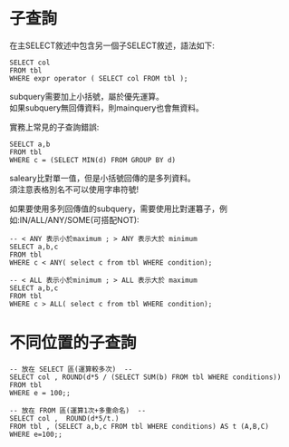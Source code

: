 # 子查詢
在主SELECT敘述中包含另一個子SELECT敘述，語法如下:  
```
SELECT col 
FROM tbl
WHERE expr operator ( SELECT col FROM tbl );
```

subquery需要加上小括號，屬於優先運算。  
如果subquery無回傳資料，則mainquery也會無資料。  

實務上常見的子查詢錯誤:  
```
SEELCT a,b 
FROM tbl
WHERE c = (SELECT MIN(d) FROM GROUP BY d)
```
saleary比對單一值，但是小括號回傳的是多列資料。  
須注意表格別名不可以使用字串符號!  

如果要使用多列回傳值的subquery，需要使用比對運篹子，例如:IN/ALL/ANY/SOME(可搭配NOT):  
```
-- < ANY 表示小於maximum ; > ANY 表示大於 minimum
SELECT a,b,c 
FROM tbl
WHERE c < ANY( select c from tbl WHERE condition);

-- < ALL 表示小於minimum ; > ALL 表示大於 maximum
SELECT a,b,c 
FROM tbl
WHERE c > ALL( select c from tbl WHERE condition);
```

# 不同位置的子查詢
```
-- 放在 SELECT 區(運算較多次)  --
SELECT col , ROUND(d*5 / (SELECT SUM(b) FROM tbl WHERE conditions))
FROM tbl
WHERE e = 100;;
```

```
-- 放在 FROM 區(運算1次+多重命名)  --
SELECT col ,  ROUND(d*5/t.)
FROM tbl , (SELECT a,b,c FROM tbl WHERE conditions) AS t (A,B,C)
WHERE e=100;;
```
